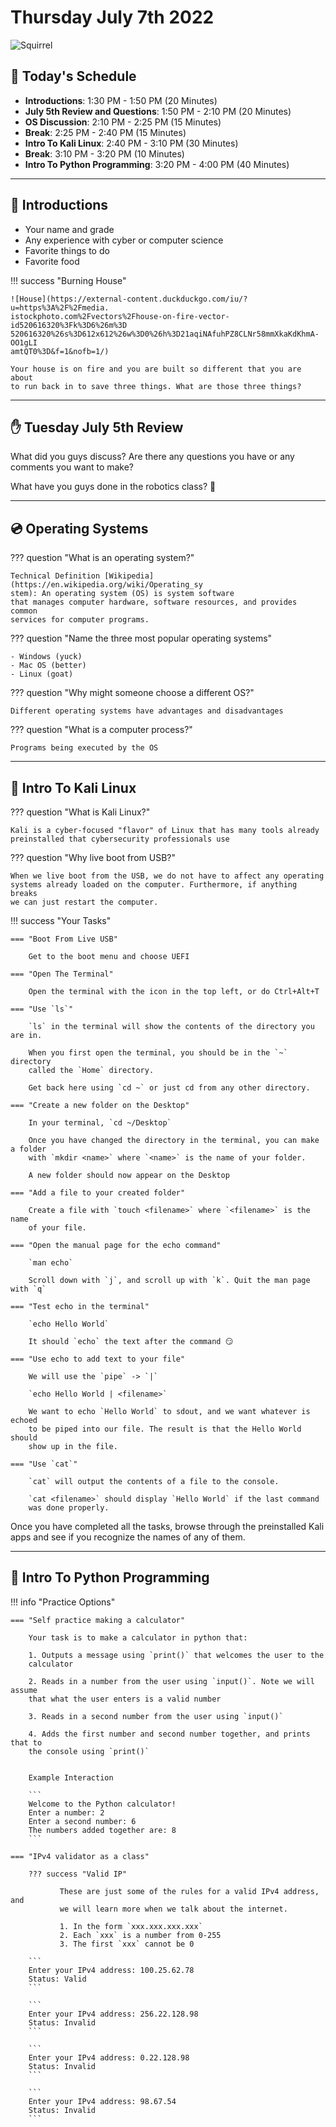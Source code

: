 # Thursday July 7th 2022

![Squirrel](assets/squirrel-on-computer.jpg)

## 📆 Today's Schedule

- **Introductions**: 1:30 PM - 1:50 PM (20 Minutes)
- **July 5th Review and Questions**: 1:50 PM - 2:10 PM (20 Minutes)
- **OS Discussion**: 2:10 PM - 2:25 PM (15 Minutes)
- **Break**: 2:25 PM - 2:40 PM (15 Minutes)
- **Intro To Kali Linux**: 2:40 PM - 3:10 PM (30 Minutes)
- **Break**: 3:10 PM - 3:20 PM (10 Minutes)
- **Intro To Python Programming**: 3:20 PM - 4:00 PM (40 Minutes) 

---

## 🫡  Introductions

- Your name and grade
- Any experience with cyber or computer science
- Favorite things to do
- Favorite food

!!! success "Burning House"

    ![House](https://external-content.duckduckgo.com/iu/?u=https%3A%2F%2Fmedia.
    istockphoto.com%2Fvectors%2Fhouse-on-fire-vector-id520616320%3Fk%3D6%26m%3D
    520616320%26s%3D612x612%26w%3D0%26h%3D21aqiNAfuhPZ8CLNr58mmXkaKdKhmA-OO1gLI
    amtQT0%3D&f=1&nofb=1/)

    Your house is on fire and you are built so different that you are about
    to run back in to save three things. What are those three things?

---

## ✋ Tuesday July 5th Review

What did you guys discuss? Are there any questions you have or any comments
you want to make?

What have you guys done in the robotics class? 🤖

---

## 💿 Operating Systems

??? question "What is an operating system?"

    Technical Definition [Wikipedia](https://en.wikipedia.org/wiki/Operating_sy
    stem): An operating system (OS) is system software 
    that manages computer hardware, software resources, and provides common 
    services for computer programs. 

??? question "Name the three most popular operating systems"

    - Windows (yuck)
    - Mac OS (better)
    - Linux (goat)

??? question "Why might someone choose a different OS?"
    
    Different operating systems have advantages and disadvantages

??? question "What is a computer process?"

    Programs being executed by the OS

---

## 🔑 Intro To Kali Linux

??? question "What is Kali Linux?"

    Kali is a cyber-focused "flavor" of Linux that has many tools already
    preinstalled that cybersecurity professionals use

??? question "Why live boot from USB?"

    When we live boot from the USB, we do not have to affect any operating 
    systems already loaded on the computer. Furthermore, if anything breaks
    we can just restart the computer.

!!! success "Your Tasks"

    === "Boot From Live USB"
         
        Get to the boot menu and choose UEFI
        
    === "Open The Terminal"
        
        Open the terminal with the icon in the top left, or do Ctrl+Alt+T

    === "Use `ls`"

        `ls` in the terminal will show the contents of the directory you are in.
        
        When you first open the terminal, you should be in the `~` directory 
        called the `Home` directory.

        Get back here using `cd ~` or just cd from any other directory.

    === "Create a new folder on the Desktop"

        In your terminal, `cd ~/Desktop`

        Once you have changed the directory in the terminal, you can make a folder
        with `mkdir <name>` where `<name>` is the name of your folder.

        A new folder should now appear on the Desktop

    === "Add a file to your created folder"

        Create a file with `touch <filename>` where `<filename>` is the name
        of your file.

    === "Open the manual page for the echo command"
        
        `man echo`

        Scroll down with `j`, and scroll up with `k`. Quit the man page with `q`

    === "Test echo in the terminal"

        `echo Hello World`

        It should `echo` the text after the command 😏

    === "Use echo to add text to your file"

        We will use the `pipe` -> `|`

        `echo Hello World | <filename>`

        We want to echo `Hello World` to sdout, and we want whatever is echoed
        to be piped into our file. The result is that the Hello World should 
        show up in the file.

    === "Use `cat`"

        `cat` will output the contents of a file to the console.

        `cat <filename>` should display `Hello World` if the last command
        was done properly.

Once you have completed all the tasks, browse through the preinstalled Kali 
apps and see if you recognize the names of any of them.

---

## 🐍 Intro To Python Programming


!!! info "Practice Options"

    === "Self practice making a calculator"

        Your task is to make a calculator in python that:

        1. Outputs a message using `print()` that welcomes the user to the
        calculator

        2. Reads in a number from the user using `input()`. Note we will assume
        that what the user enters is a valid number

        3. Reads in a second number from the user using `input()`

        4. Adds the first number and second number together, and prints that to
        the console using `print()`


        Example Interaction

        ```
        Welcome to the Python calculator!
        Enter a number: 2
        Enter a second number: 6
        The numbers added together are: 8
        ```

    === "IPv4 validator as a class"

        ??? success "Valid IP"
           
               These are just some of the rules for a valid IPv4 address, and 
               we will learn more when we talk about the internet.

               1. In the form `xxx.xxx.xxx.xxx`
               2. Each `xxx` is a number from 0-255
               3. The first `xxx` cannot be 0 

        ```
        Enter your IPv4 address: 100.25.62.78
        Status: Valid
        ```

        ```
        Enter your IPv4 address: 256.22.128.98
        Status: Invalid
        ```

        ```
        Enter your IPv4 address: 0.22.128.98
        Status: Invalid
        ```

        ```
        Enter your IPv4 address: 98.67.54
        Status: Invalid
        ```

